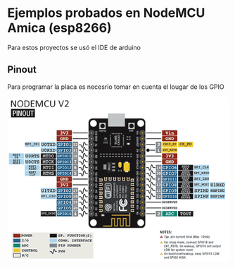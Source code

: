 # Ejemplos probados en NodeMCU Amica (esp8266)

Para estos proyectos se usó el IDE de arduino

## Pinout
Para programar la placa es necesrio tomar en cuenta el lougar de los GPIO

![pinout_image](./Imagenes/esp8266-nodemcu-pinout.png)


